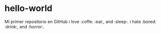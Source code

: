 # hello-world
Mi primer repositorio en GitHub
i love :coffe: :eat:, and :sleep:.
i hate :bored: :drink:, and :horror:.
